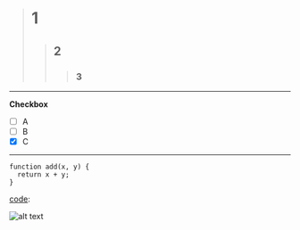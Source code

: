 > # 1
>> ## 2
>>> ### 3
---

**Checkbox**

- [ ] A
- [ ] B
- [x] C
---

```javascript=
function add(x, y) {
  return x + y;
}
```

[code](https://i.imgur.com/dXaUqtL.png):

![alt text](https://i.imgur.com/dXaUqtL.png)
